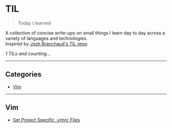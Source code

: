 # TIL

> Today I learned

A collection of concise write-ups on small things I learn day to day across a variety of languages and technologies.  
Inspired by [Josh Branchaud's TIL repo][jb].

_1 TILs and counting..._

---

## Categories

* [Vim](#vim)

---

## Vim

- [Set Project Specific .vimrc Files](vim/set-project-specific-vim-files.md)


[jb]: https://github.com/jbranchaud/til
